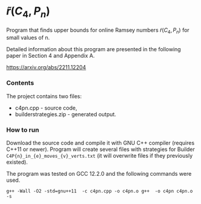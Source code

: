 # $\tilde{r}(C_4, P_n)$
Program that finds upper bounds for online Ramsey numbers $\tilde{r} (C_4, P_n)$ for small values of n.

Detailed information about this program are presented in the following paper in Section 4 and Appendix A.

https://arxiv.org/abs/2211.12204

### Contents

The project contains two files:

- c4pn.cpp - source code,
- builderstrategies.zip - generated output.

### How to run

Download the source code and compile it with GNU C++ compiler (requires C++11 or newer). Program will create several files with strategies for Builder `C4P{n}_in_{e}_moves_{v}_verts.txt` (it will overwrite files if they previously existed).

The program was tested on GCC 12.2.0 and the following commands were used.

`g++ -Wall -O2 -std=gnu++11  -c c4pn.cpp -o c4pn.o
g++  -o c4pn c4pn.o  -s  `
